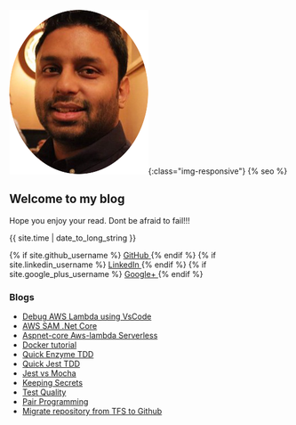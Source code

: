 <link rel="stylesheet" href="//maxcdn.bootstrapcdn.com/font-awesome/4.3.0/css/font-awesome.min.css">

![image-title-here](img/logo.png){:class="img-responsive"}
{% seo %}
## Welcome to my blog

Hope you enjoy your read.
Dont be afraid to fail!!!

{{ site.time | date_to_long_string }}
<div>
{% if site.github_username %}
    <a href="https://github.com/{{ site.github_username }}">
      <i class="fa fa-github"></i> GitHub
    </a>
{% endif %}
{% if site.linkedin_username %}
    <a href="https://linkedin.com/in/{{ site.linkedin_username }}">
      <i class="fa fa-linkedin"></i> LinkedIn
    </a>
{% endif %}
{% if site.google_plus_username %}
    <a href="https://plus.google.com/{{ site.google_plus_username }}">
    <i class="fa fa-google-plus"></i> Google+
    </a>
{% endif %}
</div>

### Blogs

* [Debug AWS Lambda using VsCode](blogs/debugAWSLambda.md)
* [AWS SAM .Net Core](blogs/awsSamNetCore.md)
* [Aspnet-core Aws-lambda Serverless](blogs/aspnetCoreAwsLambdaServerless.md)
* [Docker tutorial](blogs/dockerFundamentals.md)
* [Quick Enzyme TDD](blogs/enzymeTDD.md)
* [Quick Jest TDD](blogs/jestTDD.md)
* [Jest vs Mocha](blogs/jestVSmocha.md)
* [Keeping Secrets](blogs/keepingSecrets.md)
* [Test Quality](blogs/testQuality.md)
* [Pair Programming](blogs/pairProgramming.md)
* [Migrate repository from TFS to Github](blogs/migrateRepoFromTfsToGithub.md)